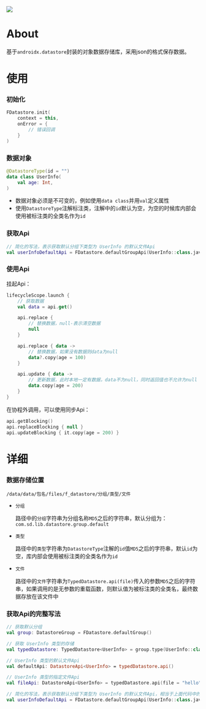 [![](https://jitpack.io/v/zj565061763/datastore.svg)](https://jitpack.io/#zj565061763/datastore)

# About

基于`androidx.datastore`封装的对象数据存储库，采用json的格式保存数据。

# 使用

### 初始化

```kotlin
FDatastore.init(
    context = this,
    onError = {
        // 错误回调
    }
)
```

### 数据对象

```kotlin
@DatastoreType(id = "")
data class UserInfo(
    val age: Int,
)
```

* 数据对象必须是不可变的，例如使用`data class`并用`val`定义属性
* 使用`DatastoreType`注解标注类，注解中的`id`默认为空，为空的时候库内部会使用被标注类的全类名作为`id`

### 获取Api

```kotlin
// 简化的写法，表示获取默认分组下类型为 UserInfo 的默认文件Api
val userInfoDefaultApi = FDatastore.defaultGroupApi(UserInfo::class.java)
```

### 使用Api

挂起Api：

```kotlin
lifecycleScope.launch {
    // 获取数据
    val data = api.get()

    api.replace {
        // 替换数据，null-表示清空数据
        null
    }

    api.replace { data ->
        // 替换数据，如果没有数据则data为null
        data?.copy(age = 100)
    }

    api.update { data ->
        // 更新数据，此时本地一定有数据，data不为null，同时返回值也不允许为null
        data.copy(age = 200)
    }
}
```

在协程外调用，可以使用同步Api：

```kotlin
api.getBlocking()
api.replaceBlocking { null }
api.updateBlocking { it.copy(age = 200) }
```

# 详细

### 数据存储位置

`/data/data/包名/files/f_datastore/分组/类型/文件`

* `分组`

  路径中的`分组`字符串为分组名称`MD5`之后的字符串，默认分组为：`com.sd.lib.datastore.group.default`

* `类型`

  路径中的`类型`字符串为`DatastoreType`注解的`id`值`MD5`之后的字符串，默认`id`为空，库内部会使用被标注类的全类名作为`id`

* `文件`

  路径中的`文件`字符串为`TypedDatastore.api(file)`传入的参数`MD5`之后的字符串，如果调用的是无参数的重载函数，则默认值为被标注类的全类名，最终数据存放在该文件中

### 获取Api的完整写法

```kotlin
// 获取默认分组
val group: DatastoreGroup = FDatastore.defaultGroup()

// 获取 UserInfo 类型的存储
val typedDatastore: TypedDatastore<UserInfo> = group.type(UserInfo::class.java)

// UserInfo 类型的默认文件Api
val defaultApi: DatastoreApi<UserInfo> = typedDatastore.api()

// UserInfo 类型的指定文件Api
val fileApi: DatastoreApi<UserInfo> = typedDatastore.api(file = "hello")
```

```kotlin
// 简化的写法，表示获取默认分组下类型为 UserInfo 的默认文件Api，相当于上面代码中的 defaultApi
val userInfoDefaultApi = FDatastore.defaultGroupApi(UserInfo::class.java)
```